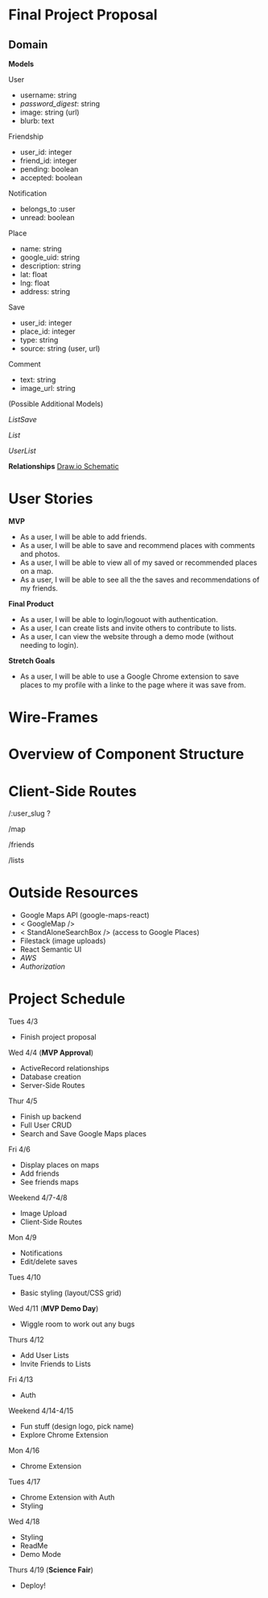 # Final Project Proposal

## Domain

**Models**

User
* username: string
* *password_digest*: string
* image: string (url)
* blurb: text

Friendship
* user_id: integer
* friend_id: integer
* pending: boolean
* accepted: boolean

Notification
* belongs_to :user
* unread: boolean

Place
* name: string
* google_uid: string
* description: string
* lat: float
* lng: float
* address: string

Save
* user_id: integer
* place_id: integer
* type: string
* source: string (user, url)

Comment
* text: string
* image_url: string

(Possible Additional Models)

*ListSave*

*List*

*UserList*

**Relationships**
[Draw.io Schematic](https://drive.google.com/file/d/1tSVIjp0rLEyjQdre3IazEHK-qwdI5eTX/view?usp=sharing)

# User Stories

**MVP**
* As a user, I will be able to add friends. 
* As a user, I will be able to save and recommend places with comments and photos.
* As a user, I will be able to view all of my saved or recommended places on a map.
* As a user, I will be able to see all the the saves and recommendations of my friends.

**Final Product**
* As a user, I will be able to login/logouot with authentication.
* As a user, I can create lists and invite others to contribute to lists.
* As a user, I can view the website through a demo mode (without needing to login).

**Stretch Goals**
* As a user, I will be able to use a Google Chrome extension to save places to my profile with a linke to the page where it was save from. 

# Wire-Frames

# Overview of Component Structure

# Client-Side Routes
/:user_slug ?

/map

/friends

/lists

# Outside Resources
* Google Maps API (google-maps-react)
 * < GoogleMap />
 * < StandAloneSearchBox /> (access to Google Places)
* Filestack (image uploads)
* React Semantic UI 
* *AWS*
* *Authorization*

# Project Schedule

Tues 4/3 
* Finish project proposal

Wed 4/4 (**MVP Approval**)
* ActiveRecord relationships
* Database creation
* Server-Side Routes

Thur 4/5
* Finish up backend
* Full User CRUD
* Search and Save Google Maps places

Fri 4/6
* Display places on maps
* Add friends
* See friends maps

Weekend 4/7-4/8
* Image Upload
* Client-Side Routes

Mon 4/9
* Notifications
* Edit/delete saves

Tues 4/10
* Basic styling (layout/CSS grid)

Wed 4/11 (**MVP Demo Day**)
* Wiggle room to work out any bugs

Thurs 4/12
* Add User Lists
* Invite Friends to Lists

Fri 4/13
* Auth

Weekend 4/14-4/15
* Fun stuff (design logo, pick name)
* Explore Chrome Extension

Mon 4/16
* Chrome Extension

Tues 4/17
* Chrome Extension with Auth
* Styling

Wed 4/18
* Styling
* ReadMe
* Demo Mode

Thurs 4/19 (**Science Fair**)
* Deploy!
